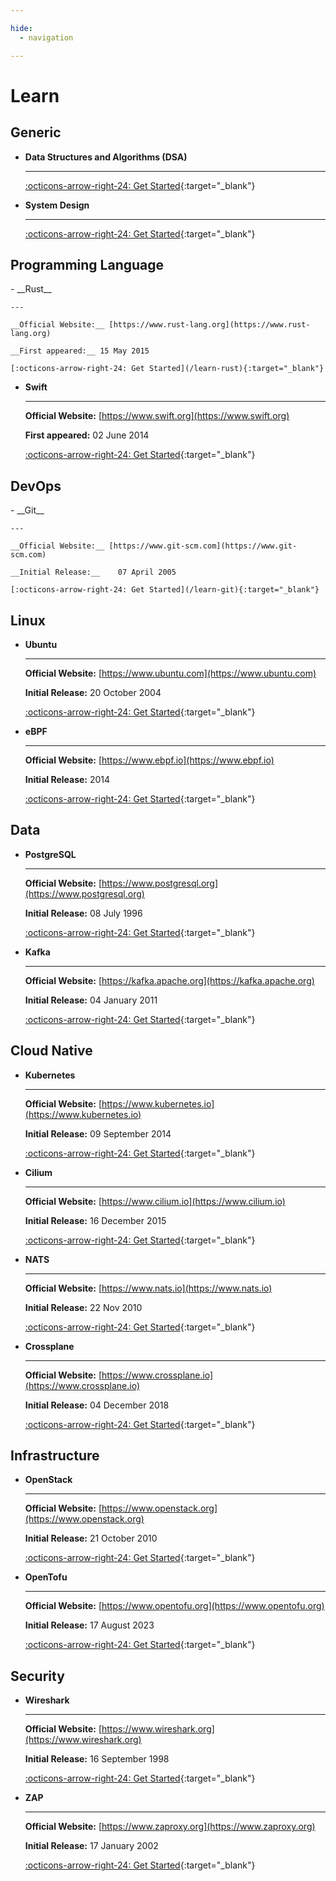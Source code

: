 ```yaml
---

hide:
  - navigation

---
```


# Learn

## Generic

<div class="grid cards" markdown>

- __Data Structures and Algorithms (DSA)__

    ---

    [:octicons-arrow-right-24: Get Started](/learn-dsa){:target="_blank"}


- __System Design__

    ---

    [:octicons-arrow-right-24: Get Started](/learn-systemdesign){:target="_blank"}

</div>

## Programming Language

<div class="grid cards" markdown>
- __Rust__

    ---

    __Official Website:__ [https://www.rust-lang.org](https://www.rust-lang.org)

    __First appeared:__	15 May 2015

    [:octicons-arrow-right-24: Get Started](/learn-rust){:target="_blank"}

- __Swift__

    ---

    __Official Website:__ [https://www.swift.org](https://www.swift.org)

    __First appeared:__	02 June 2014

    [:octicons-arrow-right-24: Get Started](/learn-swift){:target="_blank"}

</div>

## DevOps

<div class="grid cards" markdown>
- __Git__

    ---

    __Official Website:__ [https://www.git-scm.com](https://www.git-scm.com)

    __Initial Release:__	07 April 2005

    [:octicons-arrow-right-24: Get Started](/learn-git){:target="_blank"}

</div>

## Linux

<div class="grid cards" markdown>

- __Ubuntu__

    ---

    __Official Website:__ [https://www.ubuntu.com](https://www.ubuntu.com)

    __Initial Release:__	20 October 2004

    [:octicons-arrow-right-24: Get Started](/learn-ubuntu){:target="_blank"}

- __eBPF__

    ---

    __Official Website:__ [https://www.ebpf.io](https://www.ebpf.io)

    __Initial Release:__ 2014

    [:octicons-arrow-right-24: Get Started](/learn-ebpf){:target="_blank"}

</div>

## Data

<div class="grid cards" markdown>

- __PostgreSQL__

    ---

    __Official Website:__ [https://www.postgresql.org](https://www.postgresql.org)

    __Initial Release:__	08 July 1996

    [:octicons-arrow-right-24: Get Started](/learn-postgresql){:target="_blank"}

- __Kafka__

    ---

    __Official Website:__ [https://kafka.apache.org](https://kafka.apache.org)

    __Initial Release:__	04 January 2011

    [:octicons-arrow-right-24: Get Started](/learn-kafka){:target="_blank"}

</div>

## Cloud Native

<div class="grid cards" markdown>

- __Kubernetes__

    ---

    __Official Website:__ [https://www.kubernetes.io](https://www.kubernetes.io)

    __Initial Release:__	09 September 2014

    [:octicons-arrow-right-24: Get Started](/learn-kubernetes){:target="_blank"}

- __Cilium__

    ---

    __Official Website:__ [https://www.cilium.io](https://www.cilium.io)

    __Initial Release:__	16 December 2015

    [:octicons-arrow-right-24: Get Started](/learn-cilium){:target="_blank"}

- __NATS__

    ---

    __Official Website:__ [https://www.nats.io](https://www.nats.io)

    __Initial Release:__	22 Nov 2010

    [:octicons-arrow-right-24: Get Started](/learn-nats){:target="_blank"}

- __Crossplane__

    ---

    __Official Website:__ [https://www.crossplane.io](https://www.crossplane.io)

    __Initial Release:__	04 December 2018

    [:octicons-arrow-right-24: Get Started](/learn-crossplane){:target="_blank"}

</div>

## Infrastructure

<div class="grid cards" markdown>

- __OpenStack__

    ---

    __Official Website:__ [https://www.openstack.org](https://www.openstack.org)

    __Initial Release:__	21 October 2010

    [:octicons-arrow-right-24: Get Started](/learn-openstack){:target="_blank"}

- __OpenTofu__

    ---

    __Official Website:__ [https://www.opentofu.org](https://www.opentofu.org)

    __Initial Release:__	17 August 2023

    [:octicons-arrow-right-24: Get Started](/learn-opentofu){:target="_blank"}

</div>

## Security

<div class="grid cards" markdown>

- __Wireshark__

    ---

    __Official Website:__ [https://www.wireshark.org](https://www.wireshark.org)

    __Initial Release:__	16 September 1998

    [:octicons-arrow-right-24: Get Started](/learn-wireshark){:target="_blank"}

- __ZAP__

    ---

    __Official Website:__ [https://www.zaproxy.org](https://www.zaproxy.org)

    __Initial Release:__	17 January 2002

    [:octicons-arrow-right-24: Get Started](/learn-zap){:target="_blank"}

</div>
